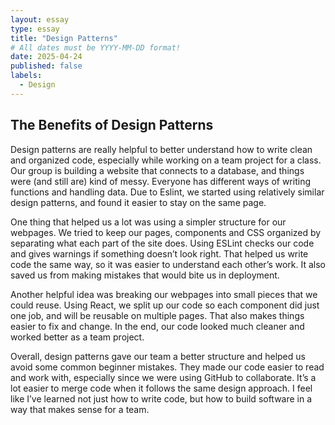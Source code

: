 ```yaml
---
layout: essay
type: essay
title: "Design Patterns"
# All dates must be YYYY-MM-DD format!
date: 2025-04-24
published: false
labels:
  - Design
---
```

## The Benefits of Design Patterns

Design patterns are really helpful to better understand how to write clean and organized code, especially while working on a team project for a class. Our group is building a website that connects to a database, and things were (and still are) kind of messy. Everyone has different ways of writing functions and handling data. Due to Eslint, we started using relatively similar design patterns, and found it easier to stay on the same page.

One thing that helped us a lot was using a simpler structure for our webpages. We tried to keep our pages, components and CSS organized by separating what each part of the site does. Using ESLint checks our code and gives warnings if something doesn’t look right. That helped us write code the same way, so it was easier to understand each other’s work. It also saved us from making mistakes that would bite us in deployment.

Another helpful idea was breaking our webpages into small pieces that we could reuse. Using React, we split up our code so each component did just one job, and will be reusable on multiple pages. That also makes things easier to fix and change. In the end, our code looked much cleaner and worked better as a team project.

Overall, design patterns gave our team a better structure and helped us avoid some common beginner mistakes. They made our code easier to read and work with, especially since we were using GitHub to collaborate. It’s a lot easier to merge code when it follows the same design approach. I feel like I’ve learned not just how to write code, but how to build software in a way that makes sense for a team.
